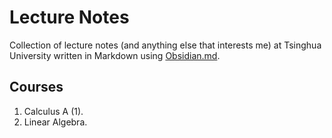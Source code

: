 # Lecture Notes

Collection of lecture notes (and anything else that interests me) at Tsinghua University written in Markdown using [Obsidian.md](https://obsidian.md/).

## Courses
1. Calculus A (1).
2. Linear Algebra.
